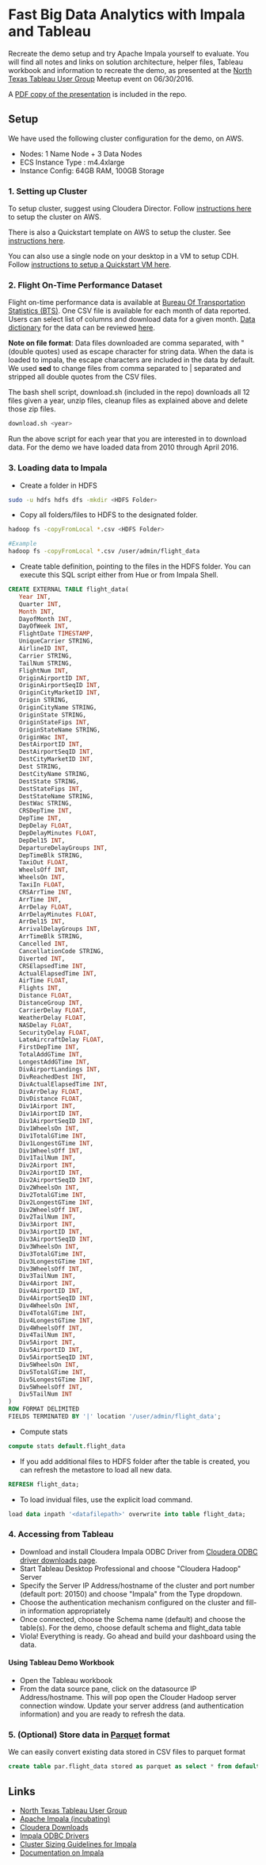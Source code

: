 # Fast Big Data Analytics with Impala and Tableau

Recreate the demo setup and try Apache Impala yourself to evaluate.
You will find all notes and links on solution architecture, helper files, Tableau workbook
and information to recreate the demo, as presented at the
[North Texas Tableau User Group](http://www.meetup.com/North-Texas-Tableau-User-Group/events/231073378/)
Meetup event on 06/30/2016.

A [PDF copy of the presentation](https://github.com/Colaberry/impala-tableau-demo/blob/master/Apache%20Impala%20Meetup%20v2.pdf) is included in the repo.

## Setup
We have used the following cluster configuration for the demo, on AWS.
* Nodes: 1 Name Node + 3 Data Nodes
* ECS Instance Type : m4.4xlarge
* Instance Config: 64GB RAM, 100GB Storage

### 1. Setting up Cluster
To setup cluster, suggest using Cloudera Director. Follow [instructions here](http://www.cloudera.com/documentation/director/latest/topics/director_get_started_aws.html#concept_td3_wk5_ht) to setup the cluster on AWS. 

There is also a Quickstart template on AWS to setup the cluster. See [instructions here](http://docs.aws.amazon.com/quickstart/latest/cloudera/welcome.html).

You can also use a single node on your desktop in a VM to setup CDH. Follow [instructions to setup a Quickstart VM here](https://www.cloudera.com/developers/get-started-with-hadoop-tutorial.html).

### 2. Flight On-Time Performance Dataset
Flight on-time performance data is available at [Bureau Of Transportation Statistics (BTS)](http://www.transtats.bts.gov/DL_SelectFields.asp?Table_ID=236&DB_Short_Name=On-Time). One CSV file is available for each month of data reported. Users can select list of columns and download data for a given month. [Data dictionary](http://www.transtats.bts.gov/Fields.asp?Table_ID=236) for the data can be reviewed [here](http://www.transtats.bts.gov/Fields.asp?Table_ID=236).

**Note on file format**: Data files downloaded are comma separated, with "(double quotes) used as escape character for string data. When the data is loaded to impala, the escape characters are included in the data by default. We used **sed** to change files from comma separated to | separated and stripped all double quotes from the CSV files. 

The bash shell script, download.sh (included in the repo) downloads all 12 files given a year, unzip files, cleanup files as explained above and delete those zip files.

```bash
download.sh <year>
```

Run the above script for each year that you are interested in to download data. For the demo we have loaded data from 2010 through April 2016.

### 3. Loading data to Impala
* Create a folder in HDFS
```bash
sudo -u hdfs hdfs dfs -mkdir <HDFS Folder>
```

* Copy all folders/files to HDFS to the designated folder.
```bash
hadoop fs -copyFromLocal *.csv <HDFS Folder>

#Example
hadoop fs -copyFromLocal *.csv /user/admin/flight_data
```

* Create table definition, pointing to the files in the HDFS folder. You can execute this SQL script either from Hue or from Impala Shell.
```sql
CREATE EXTERNAL TABLE flight_data(
   Year INT,
   Quarter INT,
   Month INT,
   DayofMonth INT,
   DayOfWeek INT,
   FlightDate TIMESTAMP,
   UniqueCarrier STRING,
   AirlineID INT,
   Carrier STRING,
   TailNum STRING,
   FlightNum INT,
   OriginAirportID INT,
   OriginAirportSeqID INT,
   OriginCityMarketID INT,
   Origin STRING,
   OriginCityName STRING,
   OriginState STRING,
   OriginStateFips INT,
   OriginStateName STRING,
   OriginWac INT,
   DestAirportID INT,
   DestAirportSeqID INT,
   DestCityMarketID INT,
   Dest STRING,
   DestCityName STRING,
   DestState STRING,
   DestStateFips INT,
   DestStateName STRING,
   DestWac STRING,
   CRSDepTime INT,
   DepTime INT,
   DepDelay FLOAT,
   DepDelayMinutes FLOAT,
   DepDel15 INT,
   DepartureDelayGroups INT,
   DepTimeBlk STRING,
   TaxiOut FLOAT,
   WheelsOff INT,
   WheelsOn INT,
   TaxiIn FLOAT,
   CRSArrTime INT,
   ArrTime INT,
   ArrDelay FLOAT,
   ArrDelayMinutes FLOAT,
   ArrDel15 INT,
   ArrivalDelayGroups INT,
   ArrTimeBlk STRING,
   Cancelled INT,
   CancellationCode STRING,
   Diverted INT,
   CRSElapsedTime INT,
   ActualElapsedTime INT,
   AirTime FLOAT,
   Flights INT,
   Distance FLOAT,
   DistanceGroup INT,
   CarrierDelay FLOAT,
   WeatherDelay FLOAT,
   NASDelay FLOAT,
   SecurityDelay FLOAT,
   LateAircraftDelay FLOAT,
   FirstDepTime INT,
   TotalAddGTime INT,
   LongestAddGTime INT,
   DivAirportLandings INT,
   DivReachedDest INT,
   DivActualElapsedTime INT,
   DivArrDelay FLOAT,
   DivDistance FLOAT,
   Div1Airport INT,
   Div1AirportID INT,
   Div1AirportSeqID INT,
   Div1WheelsOn INT,
   Div1TotalGTime INT,
   Div1LongestGTime INT,
   Div1WheelsOff INT,
   Div1TailNum INT,
   Div2Airport INT,
   Div2AirportID INT,
   Div2AirportSeqID INT,
   Div2WheelsOn INT,
   Div2TotalGTime INT,
   Div2LongestGTime INT,
   Div2WheelsOff INT,
   Div2TailNum INT,
   Div3Airport INT,
   Div3AirportID INT,
   Div3AirportSeqID INT,
   Div3WheelsOn INT,
   Div3TotalGTime INT,
   Div3LongestGTime INT,
   Div3WheelsOff INT,
   Div3TailNum INT,
   Div4Airport INT,
   Div4AirportID INT,
   Div4AirportSeqID INT,
   Div4WheelsOn INT,
   Div4TotalGTime INT,
   Div4LongestGTime INT,
   Div4WheelsOff INT,
   Div4TailNum INT,
   Div5Airport INT,
   Div5AirportID INT,
   Div5AirportSeqID INT,
   Div5WheelsOn INT,
   Div5TotalGTime INT,
   Div5LongestGTime INT,
   Div5WheelsOff INT,
   Div5TailNum INT
)
ROW FORMAT DELIMITED
FIELDS TERMINATED BY '|' location '/user/admin/flight_data';
```

* Compute stats
```sql
compute stats default.flight_data
```

* If you add additional files to HDFS folder after the table is created, you can refresh the metastore to load all new data.
```sql
REFRESH flight_data;
```

* To load invidual files, use the explicit load command. 
```sql
load data inpath '<datafilepath>' overwrite into table flight_data;
```

### 4. Accessing from Tableau

* Download and install Cloudera Impala ODBC Driver from [Cloudera ODBC driver downloads page](http://www.cloudera.com/downloads/connectors/impala/odbc/2-5-33.html).
* Start Tableau Desktop Professional and choose "Cloudera Hadoop" Server
* Specify the Server IP Address/hostname of the cluster and port number (default port: 20150) and choose "Impala" from the Type dropdown.
* Choose the authentication mechanism configured on the cluster and fill-in information appropriately
* Once connected, choose the Schema name (default) and choose the table(s). For the demo, choose default schema and flight_data table
* Viola! Everything is ready. Go ahead and build your dashboard using the data.

#### Using Tableau Demo Workbook
* Open the Tableau workbook
* From the data source pane, click on the datasource IP Address/hostname. This will pop open the Clouder Hadoop server connection window. Update your server address (and authentication information) and you are ready to refresh the data. 


### 5. (Optional) Store data in [Parquet](https://parquet.apache.org/) format

We can easily convert existing data stored in CSV files to parquet format
```sql
create table par.flight_data stored as parquet as select * from default.flight_data 
```

## Links
* [North Texas Tableau User Group](http://www.meetup.com/North-Texas-Tableau-User-Group/events/231073378/)
* [Apache Impala (incubating)](http://impala.io/)
* [Cloudera Downloads](http://www.cloudera.com/downloads.html)
* [Impala ODBC Drivers](http://www.cloudera.com/downloads/connectors/impala/odbc/2-5-33.html)
* [Cluster Sizing Guidelines for Impala](http://www.cloudera.com/documentation/enterprise/latest/topics/impala_cluster_sizing.html)
* [Documentation on Impala](http://www.cloudera.com/documentation/enterprise/latest/topics/impala.html)


